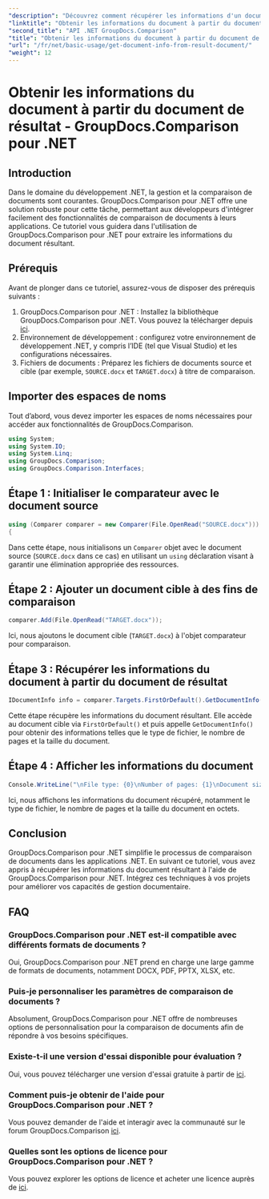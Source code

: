 ```yaml
---
"description": "Découvrez comment récupérer les informations d'un document à partir d'un résultat grâce à GroupDocs.Comparison pour .NET. Des étapes simples expliquées aux développeurs .NET."
"linktitle": "Obtenir les informations du document à partir du document de résultat - GroupDocs.Comparison pour .NET"
"second_title": "API .NET GroupDocs.Comparison"
"title": "Obtenir les informations du document à partir du document de résultat - GroupDocs.Comparison pour .NET"
"url": "/fr/net/basic-usage/get-document-info-from-result-document/"
"weight": 12
---
```


# Obtenir les informations du document à partir du document de résultat - GroupDocs.Comparison pour .NET

## Introduction
Dans le domaine du développement .NET, la gestion et la comparaison de documents sont courantes. GroupDocs.Comparison pour .NET offre une solution robuste pour cette tâche, permettant aux développeurs d'intégrer facilement des fonctionnalités de comparaison de documents à leurs applications. Ce tutoriel vous guidera dans l'utilisation de GroupDocs.Comparison pour .NET pour extraire les informations du document résultant. 
## Prérequis
Avant de plonger dans ce tutoriel, assurez-vous de disposer des prérequis suivants :
1. GroupDocs.Comparison pour .NET : Installez la bibliothèque GroupDocs.Comparison pour .NET. Vous pouvez la télécharger depuis [ici](https://releases.groupdocs.com/comparison/net/).
2. Environnement de développement : configurez votre environnement de développement .NET, y compris l’IDE (tel que Visual Studio) et les configurations nécessaires.
3. Fichiers de documents : Préparez les fichiers de documents source et cible (par exemple, `SOURCE.docx` et `TARGET.docx`) à titre de comparaison.

## Importer des espaces de noms
Tout d’abord, vous devez importer les espaces de noms nécessaires pour accéder aux fonctionnalités de GroupDocs.Comparison.

```csharp
using System;
using System.IO;
using System.Linq;
using GroupDocs.Comparison;
using GroupDocs.Comparison.Interfaces;
```

## Étape 1 : Initialiser le comparateur avec le document source
```csharp
using (Comparer comparer = new Comparer(File.OpenRead("SOURCE.docx")))
{
```
Dans cette étape, nous initialisons un `Comparer` objet avec le document source (`SOURCE.docx` dans ce cas) en utilisant un `using` déclaration visant à garantir une élimination appropriée des ressources.
## Étape 2 : Ajouter un document cible à des fins de comparaison
```csharp
comparer.Add(File.OpenRead("TARGET.docx"));
```
Ici, nous ajoutons le document cible (`TARGET.docx`) à l'objet comparateur pour comparaison.
## Étape 3 : Récupérer les informations du document à partir du document de résultat
```csharp
IDocumentInfo info = comparer.Targets.FirstOrDefault().GetDocumentInfo();
```
Cette étape récupère les informations du document résultant. Elle accède au document cible via `FirstOrDefault()` et puis appelle `GetDocumentInfo()` pour obtenir des informations telles que le type de fichier, le nombre de pages et la taille du document.
## Étape 4 : Afficher les informations du document
```csharp
Console.WriteLine("\nFile type: {0}\nNumber of pages: {1}\nDocument size: {2} bytes", info.FileType, info.PageCount, info.Size);
```
Ici, nous affichons les informations du document récupéré, notamment le type de fichier, le nombre de pages et la taille du document en octets.

## Conclusion
GroupDocs.Comparison pour .NET simplifie le processus de comparaison de documents dans les applications .NET. En suivant ce tutoriel, vous avez appris à récupérer les informations du document résultant à l'aide de GroupDocs.Comparison pour .NET. Intégrez ces techniques à vos projets pour améliorer vos capacités de gestion documentaire.
## FAQ
### GroupDocs.Comparison pour .NET est-il compatible avec différents formats de documents ?
Oui, GroupDocs.Comparison pour .NET prend en charge une large gamme de formats de documents, notamment DOCX, PDF, PPTX, XLSX, etc.
### Puis-je personnaliser les paramètres de comparaison de documents ?
Absolument, GroupDocs.Comparison pour .NET offre de nombreuses options de personnalisation pour la comparaison de documents afin de répondre à vos besoins spécifiques.
### Existe-t-il une version d'essai disponible pour évaluation ?
Oui, vous pouvez télécharger une version d'essai gratuite à partir de [ici](https://releases.groupdocs.com/).
### Comment puis-je obtenir de l'aide pour GroupDocs.Comparison pour .NET ?
Vous pouvez demander de l'aide et interagir avec la communauté sur le forum GroupDocs.Comparison [ici](https://forum.groupdocs.com/c/comparison/12).
### Quelles sont les options de licence pour GroupDocs.Comparison pour .NET ?
Vous pouvez explorer les options de licence et acheter une licence auprès de [ici](https://purchase.groupdocs.com/buy).
